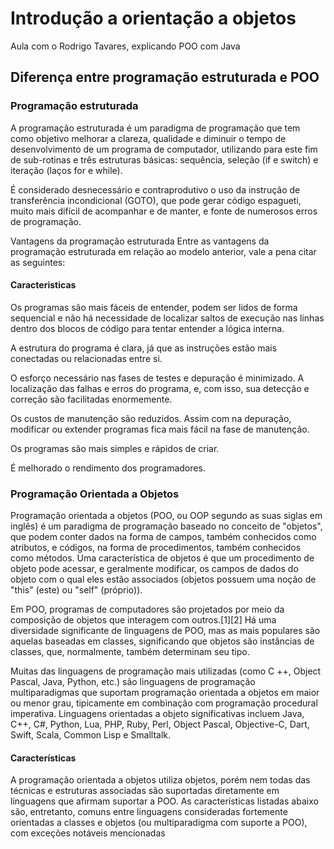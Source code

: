 # Introdução a orientação a objetos

Aula com o Rodrigo Tavares, explicando POO com Java

## Diferença entre programação estruturada e POO

### Programação estruturada

A programação estruturada é um paradigma de programação que tem como objetivo melhorar a clareza, qualidade e diminuir o tempo de desenvolvimento de um programa de computador, utilizando para este fim de sub-rotinas e três estruturas básicas: sequência, seleção (if e switch) e iteração (laços for e while).

É considerado desnecessário e contraprodutivo o uso da instrução de transferência incondicional (GOTO), que pode gerar código espagueti, muito mais difícil de acompanhar e de manter, e fonte de numerosos erros de programação.

Vantagens da programação estruturada
Entre as vantagens da programação estruturada em relação ao modelo anterior, vale a pena citar as seguintes:

#### Caracteristicas
Os programas são mais fáceis de entender, podem ser lidos de forma sequencial e não há necessidade de localizar saltos de execução nas linhas dentro dos blocos de código para tentar entender a lógica interna.

A estrutura do programa é clara, já que as instruções estão mais conectadas ou relacionadas entre si.

O esforço necessário nas fases de testes e depuração é minimizado. A localização das falhas e erros do programa, e, com isso, sua detecção e correção são facilitadas enormemente.

Os custos de manutenção são reduzidos. Assim com na depuração, modificar ou extender programas fica mais fácil na fase de manutenção.

Os programas são mais simples e rápidos de criar.

É melhorado o rendimento dos programadores.

### Programação Orientada a Objetos

Programação orientada a objetos (POO, ou OOP segundo as suas siglas em inglês) é um paradigma de programação baseado no conceito de "objetos", que podem conter dados na forma de campos, também conhecidos como atributos, e códigos, na forma de procedimentos, também conhecidos como métodos. Uma característica de objetos é que um procedimento de objeto pode acessar, e geralmente modificar, os campos de dados do objeto com o qual eles estão associados (objetos possuem uma noção de "this" (este) ou "self" (próprio)).

Em POO, programas de computadores são projetados por meio da composição de objetos que interagem com outros.[1][2] Há uma diversidade significante de linguagens de POO, mas as mais populares são aquelas baseadas em classes, significando que objetos são instâncias de classes, que, normalmente, também determinam seu tipo.

Muitas das linguagens de programação mais utilizadas (como C ++, Object Pascal, Java, Python, etc.) são linguagens de programação multiparadigmas que suportam programação orientada a objetos em maior ou menor grau, tipicamente em combinação com programação procedural imperativa. Linguagens orientadas a objeto significativas incluem Java, C++, C#, Python, Lua, PHP, Ruby, Perl, Object Pascal, Objective-C, Dart, Swift, Scala, Common Lisp e Smalltalk.

#### Características 

A programação orientada a objetos utiliza objetos, porém nem todas das técnicas e estruturas associadas são suportadas diretamente em linguagens que afirmam suportar a POO. As características listadas abaixo são, entretanto, comuns entre linguagens consideradas fortemente orientadas a classes e objetos (ou multiparadigma com suporte a POO), com exceções notáveis mencionadas
